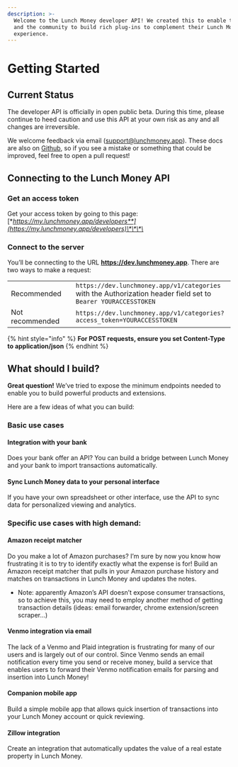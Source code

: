 ```yaml
---
description: >-
  Welcome to the Lunch Money developer API! We created this to enable the user
  and the community to build rich plug-ins to complement their Lunch Money
  experience.
---
```


# Getting Started

## Current Status

The developer API is officially in open public beta. During this time, please continue to heed caution and use this API at your own risk as any and all changes are irreversible.

We welcome feedback via email \([support@lunchmoney.app](mailto:support@lunchmoney.app)\). These docs are also on [Github](https://github.com/lunch-money/api-docs), so if you see a mistake or something that could be improved, feel free to open a pull request!

## Connecting to the Lunch Money API

### Get an access token

Get your access token by going to this page: [**https://my.lunchmoney.app/developers**](https://my.lunchmoney.app/developers)\*\*\*\*

### **Connect to the server**

You’ll be connecting to the URL **https://dev.lunchmoney.app**. There are two ways to make a request:

|  |  |  |
| :--- | :--- | :--- |
| Recommended |  | `https://dev.lunchmoney.app/v1/categories` with the Authorization header field set to `Bearer YOURACCESSTOKEN` |
| Not recommended |  | `https://dev.lunchmoney.app/v1/categories?access_token=YOURACCESSTOKEN` |

{% hint style="info" %}
**For POST requests, ensure you set Content-Type to application/json**
{% endhint %}

## What should I build?

**Great question!** We’ve tried to expose the minimum endpoints needed to enable you to build powerful products and extensions. 

Here are a few ideas of what you can build: 

### Basic use cases

#### Integration with your bank

Does your bank offer an API? You can build a bridge between Lunch Money and your bank to import transactions automatically.

#### Sync Lunch Money data to your personal interface

If you have your own spreadsheet or other interface, use the API to sync data for personalized viewing and analytics.

### Specific use cases with high demand:

#### Amazon receipt matcher

Do you make a lot of Amazon purchases? I’m sure by now you know how frustrating it is to try to identify exactly what the expense is for! Build an Amazon receipt matcher that pulls in your Amazon purchase history and matches on transactions in Lunch Money and updates the notes.

* Note: apparently Amazon’s API doesn’t expose consumer transactions, so to achieve this, you may need to employ another method of getting transaction details \(ideas: email forwarder, chrome extension/screen scraper…\)

#### Venmo integration via email

The lack of a Venmo and Plaid integration is frustrating for many of our users and is largely out of our control.  Since Venmo sends an email notification every time you send or receive money, build a service that enables users to forward their Venmo notification emails for parsing and insertion into Lunch Money!

#### Companion mobile app

Build a simple mobile app that allows quick insertion of transactions into your Lunch Money account or quick reviewing.

#### Zillow integration

Create an integration that automatically updates the value of a real estate property in Lunch Money.

